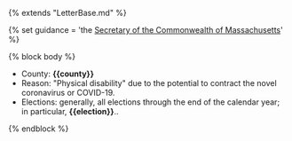 {% extends "LetterBase.md" %}

{% set guidance = 'the [Secretary of the Commonwealth of Massachusetts](https://www.sec.state.ma.us/ele/eleabsentee/absidx.htm)' %}

{% block body %}
- County: **{{county}}**
- Reason: "Physical disability" due to the potential to contract the novel coronavirus or COVID-19.
- Elections: generally, all elections through the end of the calendar year; in particular, **{{election}}**..

{% endblock %}


